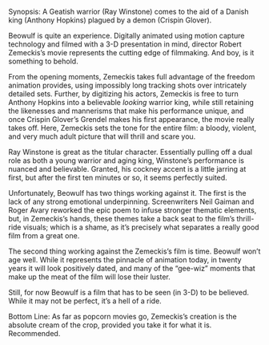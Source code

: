 Synopsis: A Geatish warrior (Ray Winstone) comes to the aid of a Danish king (Anthony Hopkins) plagued by a demon (Crispin Glover).

Beowulf is quite an experience. Digitally animated using motion capture technology and filmed with a 3-D presentation in mind, director Robert Zemeckis’s movie represents the cutting edge of filmmaking.  And boy, is it something to behold.

From the opening moments, Zemeckis takes full advantage of the freedom animation provides, using impossibly long tracking shots over intricately detailed sets.  Further, by digitizing his actors, Zemeckis is free to turn Anthony Hopkins into a believable <em>looking</em> warrior king, while still retaining the likenesses and mannerisms that make his performance unique, and once Crispin Glover’s Grendel makes his first appearance, the movie really takes off.  Here, Zemeckis sets the tone for the entire film: a bloody, violent, and very much adult picture that will thrill and scare you. 

Ray Winstone is great as the titular character.  Essentially pulling off a dual role as both a young warrior and aging king, Winstone’s performance is nuanced and believable.  Granted, his cockney accent is a little jarring at first, but after the first ten minutes or so, it seems perfectly suited. 

Unfortunately, Beowulf has two things working against it.  The first is the lack of any strong emotional underpinning.  Screenwriters Neil Gaiman and Roger Avary reworked the epic poem to infuse stronger thematic elements, but, in Zemeckis’s hands, these themes take a back seat to the film’s thrill-ride visuals; which is a shame, as it’s precisely what separates a really good film from a great one.

The second thing working against the Zemeckis’s film is time.  Beowulf won’t age well.  While it represents the pinnacle of animation today, in twenty years it will look positively dated, and many of the “gee-wiz” moments that make up the meat of the film will lose their luster.

Still, for now Beowulf is a film that has to be seen (in 3-D) to be believed. While it may not be perfect, it’s a hell of a ride. 

Bottom Line: As far as popcorn movies go, Zemeckis’s creation is the absolute cream of the crop, provided you take it for what it is.  Recommended.